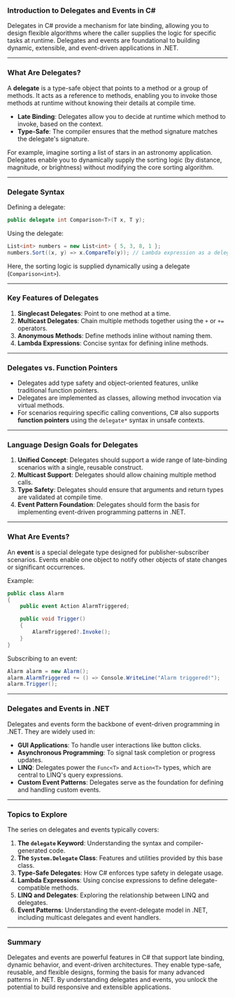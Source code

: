 ### **Introduction to Delegates and Events in C#**

Delegates in C# provide a mechanism for late binding, allowing you to design flexible algorithms where the caller supplies the logic for specific tasks at runtime. Delegates and events are foundational to building dynamic, extensible, and event-driven applications in .NET.

---

### **What Are Delegates?**

A **delegate** is a type-safe object that points to a method or a group of methods. It acts as a reference to methods, enabling you to invoke those methods at runtime without knowing their details at compile time.

- **Late Binding**: Delegates allow you to decide at runtime which method to invoke, based on the context.
- **Type-Safe**: The compiler ensures that the method signature matches the delegate's signature.

For example, imagine sorting a list of stars in an astronomy application. Delegates enable you to dynamically supply the sorting logic (by distance, magnitude, or brightness) without modifying the core sorting algorithm.

---

### **Delegate Syntax**

Defining a delegate:

```csharp
public delegate int Comparison<T>(T x, T y);
```

Using the delegate:

```csharp
List<int> numbers = new List<int> { 5, 3, 8, 1 };
numbers.Sort((x, y) => x.CompareTo(y)); // Lambda expression as a delegate
```

Here, the sorting logic is supplied dynamically using a delegate (`Comparison<int>`).

---

### **Key Features of Delegates**

1. **Singlecast Delegates**: Point to one method at a time.
2. **Multicast Delegates**: Chain multiple methods together using the `+` or `+=` operators.
3. **Anonymous Methods**: Define methods inline without naming them.
4. **Lambda Expressions**: Concise syntax for defining inline methods.

---

### **Delegates vs. Function Pointers**

- Delegates add type safety and object-oriented features, unlike traditional function pointers.
- Delegates are implemented as classes, allowing method invocation via virtual methods.
- For scenarios requiring specific calling conventions, C# also supports **function pointers** using the `delegate*` syntax in unsafe contexts.

---

### **Language Design Goals for Delegates**

1. **Unified Concept**: Delegates should support a wide range of late-binding scenarios with a single, reusable construct.
2. **Multicast Support**: Delegates should allow chaining multiple method calls.
3. **Type Safety**: Delegates should ensure that arguments and return types are validated at compile time.
4. **Event Pattern Foundation**: Delegates should form the basis for implementing event-driven programming patterns in .NET.

---

### **What Are Events?**

An **event** is a special delegate type designed for publisher-subscriber scenarios. Events enable one object to notify other objects of state changes or significant occurrences.

Example:

```csharp
public class Alarm
{
    public event Action AlarmTriggered;

    public void Trigger()
    {
        AlarmTriggered?.Invoke();
    }
}
```

Subscribing to an event:

```csharp
Alarm alarm = new Alarm();
alarm.AlarmTriggered += () => Console.WriteLine("Alarm triggered!");
alarm.Trigger();
```

---

### **Delegates and Events in .NET**

Delegates and events form the backbone of event-driven programming in .NET. They are widely used in:

- **GUI Applications**: To handle user interactions like button clicks.
- **Asynchronous Programming**: To signal task completion or progress updates.
- **LINQ**: Delegates power the `Func<T>` and `Action<T>` types, which are central to LINQ's query expressions.
- **Custom Event Patterns**: Delegates serve as the foundation for defining and handling custom events.

---

### **Topics to Explore**

The series on delegates and events typically covers:

1. **The `delegate` Keyword**: Understanding the syntax and compiler-generated code.
2. **The `System.Delegate` Class**: Features and utilities provided by this base class.
3. **Type-Safe Delegates**: How C# enforces type safety in delegate usage.
4. **Lambda Expressions**: Using concise expressions to define delegate-compatible methods.
5. **LINQ and Delegates**: Exploring the relationship between LINQ and delegates.
6. **Event Patterns**: Understanding the event-delegate model in .NET, including multicast delegates and event handlers.

---

### **Summary**

Delegates and events are powerful features in C# that support late binding, dynamic behavior, and event-driven architectures. They enable type-safe, reusable, and flexible designs, forming the basis for many advanced patterns in .NET. By understanding delegates and events, you unlock the potential to build responsive and extensible applications.